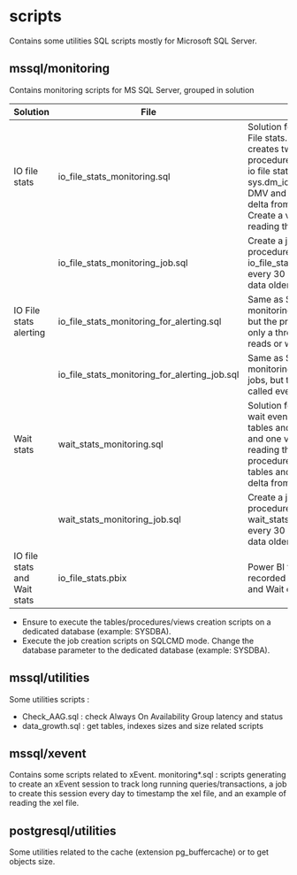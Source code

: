 # scripts
Contains some utilities SQL scripts mostly for Microsoft SQL Server.

## mssql/monitoring
Contains monitoring scripts for MS SQL Server, grouped in solution

|Solution|File|Usage|
|--------|----|-----|
|IO file stats|io_file_stats_monitoring.sql|Solution for monitoring IO File stats. This script creates two tables and a procedure to records the io file stats from sys.dm_io_virutal_file_stats DMV and calculates the delta from last record. Create a view to help reading the data|
||io_file_stats_monitoring_job.sql|Create a job calling the procedure in io_file_stats_monitoring.sql every 30 min and purge data older than 1 month|
|IO File stats alerting|io_file_stats_monitoring_for_alerting.sql|Same as Solution for monitoring IO File stats, but the procedure records only a threshold in IO reads or writes is passed|
||io_file_stats_monitoring_for_alerting_job.sql|Same as Solution for monitoring IO File stats jobs, but the procedure is called every 5 min|
|Wait stats|wait_stats_monitoring.sql|Solution for monitoring wait events. Create two tables and one procedure and one view to help reading the data. The procedures records in the tables and calculate the delta from previous record|
||wait_stats_monitoring_job.sql|Create a job calling the procedure in wait_stats_monitoring.sql every 30 min and purge data older than 1 month|
|IO file stats and Wait stats|io_file_stats.pbix|Power BI to visualize the recorded data (IO file stats and Wait events)|


* Ensure to execute the tables/procedures/views creation scripts on a dedicated database (example: SYSDBA).
* Execute the job creation scripts on SQLCMD mode. Change the database parameter to the dedicated database (example: SYSDBA).


## mssql/utilities
Some utilities scripts :

- Check_AAG.sql : check Always On Availability Group latency and status
- data_growth.sql : get tables, indexes sizes and size related scripts


## mssql/xevent
Contains some scripts related to xEvent.
monitoring*.sql : scripts generating to create an xEvent session to track long running queries/transactions, a job to create this session every day to timestamp the xel file, and an example of reading the xel file.

## postgresql/utilities
Some utilities related to the cache (extension pg_buffercache) or to get objects size.


